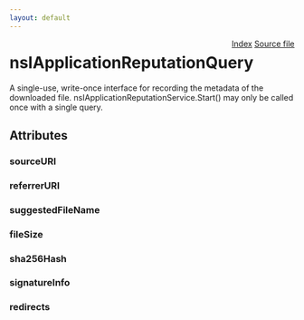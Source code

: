 ```yaml
---
layout: default
---
```

<div class='links' style='float:right'><a href="../index.html">Index</a>
<a href="http://dxr.mozilla.org/mozilla-central/source/toolkit/components/downloads/nsIApplicationReputation.idl">Source file</a>
</div>

# nsIApplicationReputationQuery #
  
A single-use, write-once interface for recording the metadata of the  
downloaded file. nsIApplicationReputationService.Start() may only be called  
once with a single query.  
  

## Attributes ##

### sourceURI ###

### referrerURI ###

### suggestedFileName ###

### fileSize ###

### sha256Hash ###

### signatureInfo ###

### redirects ###

